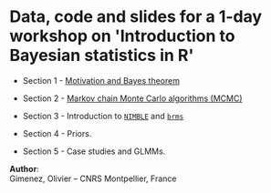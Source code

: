 # Data, code and slides for a 1-day workshop on 'Introduction to Bayesian statistics in R'

+ Section 1 - [Motivation and Bayes theorem](https://github.com/oliviergimenez/bayes-workshop/blob/main/1-introduction.pdf) 

+ Section 2 - [Markov chain Monte Carlo algorithms (MCMC)](https://github.com/oliviergimenez/bayes-workshop/blob/main/2-mcmc.pdf) 

+ Section 3 - Introduction to [`NIMBLE`](https://raw.githack.com/oliviergimenez/bayes-workshop/main/3a-nimble.html) and [`brms`](https://raw.githack.com/oliviergimenez/bayes-workshop/main/3b-brms.html)

+ Section 4 - Priors. 

+ Section 5 - Case studies and GLMMs.

**Author**:    
Gimenez, Olivier – CNRS Montpellier, France

